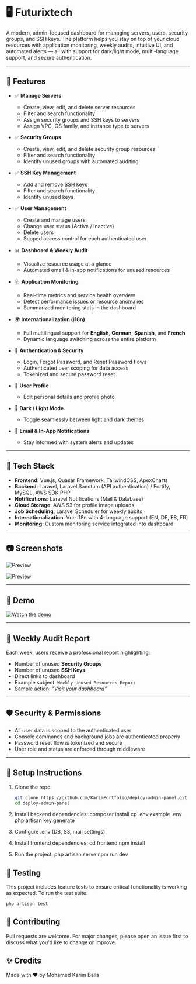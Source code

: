 # 🖥️ Futurixtech

A modern, admin-focused dashboard for managing servers, users, security groups, and SSH keys. The platform helps you stay on top of your cloud resources with application monitoring, weekly audits, intuitive UI, and automated alerts — all with support for dark/light mode, multi-language support, and secure authentication.

---

## 🚀 Features

- ✅ **Manage Servers**
  - Create, view, edit, and delete server resources
  - Filter and search functionality
  - Assign security groups and SSH keys to servers
  - Assign VPC, OS family, and instance type to servers

- ✅ **Security Groups**
  - Create, view, edit, and delete security group resources
  - Filter and search functionality
  - Identify unused groups with automated auditing

- ✅ **SSH Key Management**
  - Add and remove SSH keys
  - Filter and search functionality
  - Identify unused keys

- ✅ **User Management**
  - Create and manage users
  - Change user status (Active / Inactive)
  - Delete users
  - Scoped access control for each authenticated user

- 📊 **Dashboard & Weekly Audit**
  - Visualize resource usage at a glance
  - Automated email & in-app notifications for unused resources

- 🩺 **Application Monitoring**
  - Real-time metrics and service health overview
  - Detect performance issues or resource anomalies
  - Summarized monitoring stats in the dashboard

- 🌍 **Internationalization (i18n)**
  - Full multilingual support for **English**, **German**, **Spanish**, and **French**
  - Dynamic language switching across the entire platform

- 🔐 **Authentication & Security**
  - Login, Forgot Password, and Reset Password flows
  - Authenticated user scoping for data access
  - Tokenized and secure password reset

- 👤 **User Profile**
  - Edit personal details and profile photo

- 🌙 **Dark / Light Mode**
  - Toggle seamlessly between light and dark themes

- 🔔 **Email & In-App Notifications**
  - Stay informed with system alerts and updates

---

## 🧱 Tech Stack

- **Frontend**: Vue.js, Quasar Framework, TailwindCSS, ApexCharts
- **Backend**: Laravel, Laravel Sanctum (API authentication) / Fortify, MySQL, AWS SDK PHP
- **Notifications**: Laravel Notifications (Mail & Database)
- **Cloud Storage**: AWS S3 for profile image uploads
- **Job Scheduling**: Laravel Scheduler for weekly audits
- **Internationalization**: Vue I18n with 4-language support (EN, DE, ES, FR)
- **Monitoring**: Custom monitoring service integrated into dashboard

---

## 📷 Screenshots
![Preview](https://firebasestorage.googleapis.com/v0/b/karim-portfolio-bc1e8.appspot.com/o/deploy-admin-panel.png?alt=media&token=432957fc-8f68-472f-b6f8-70a000443bb4)

![Preview](https://firebasestorage.googleapis.com/v0/b/karim-portfolio-bc1e8.appspot.com/o/Screenshot%202025-10-15%20at%2018.23.11.png?alt=media&token=78fe8547-81fc-4446-a694-a520c7d3e019)

---

## 🎥 Demo

[![Watch the demo](https://firebasestorage.googleapis.com/v0/b/karim-portfolio-bc1e8.appspot.com/o/deploy-admin-panel-login.png?alt=media&token=8c810ac6-0991-4852-a3ca-3e459ef88986)](https://firebasestorage.googleapis.com/v0/b/karim-portfolio-bc1e8.appspot.com/o/deploy-admin-panel-project.mp4?alt=media&token=e42c8217-078c-478f-81ab-e967bf190c7b)

---

## 📩 Weekly Audit Report

Each week, users receive a professional report highlighting:
- Number of unused **Security Groups**
- Number of unused **SSH Keys**
- Direct links to dashboard
- Example subject: `Weekly Unused Resources Report`
- Sample action: _"Visit your dashboard"_

---

## 🛡️ Security & Permissions

- All user data is scoped to the authenticated user
- Console commands and background jobs are authenticated properly
- Password reset flow is tokenized and secure
- User role and status are enforced through middleware

---

## 🔧 Setup Instructions

1. Clone the repo:
   ```bash
   git clone https://github.com/KarimPortfolio/deploy-admin-panel.git
   cd deploy-admin-panel

2. Install backend dependencies:
   composer install
   cp .env.example .env
   php artisan key:generate

3. Configure .env (DB, S3, mail settings)
4. Install frontend dependencies:
   cd frontend
   npm install

5. Run the project:
   php artisan serve
   npm run dev

## 🧪 Testing
This project includes feature tests to ensure critical functionality is working as expected.
To run the test suite:
   ```bash
   php artisan test
   ```


## 🤝 Contributing
Pull requests are welcome. For major changes, please open an issue first to discuss what you'd like to change or improve.

## ✨ Credits
Made with ❤️ by Mohamed Karim Balla